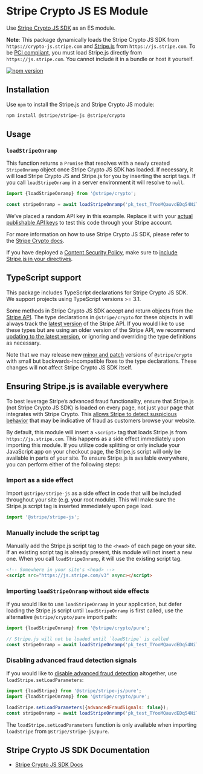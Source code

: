 # Stripe Crypto JS ES Module

Use [Stripe Crypto JS SDK](https://stripe.com/docs/crypto) as an ES module.

**Note**: This package dynamically loads the Stripe Crypto JS SDK from
`https://crypto-js.stripe.com` and
[Stripe.js](https://stripe.com/docs/stripe-js) from `https://js.stripe.com`. To
be
[PCI compliant](https://stripe.com/docs/security/guide#validating-pci-compliance),
you must load Stripe.js directly from `https://js.stripe.com`. You cannot
include it in a bundle or host it yourself.

[![npm version](https://img.shields.io/npm/v/@stripe/crypto.svg?style=flat-square)](https://www.npmjs.com/package/@stripe/crypto)

## Installation

Use `npm` to install the Stripe.js and Stripe Crypto JS module:

```sh
npm install @stripe/stripe-js @stripe/crypto
```

## Usage

### `loadStripeOnramp`

This function returns a `Promise` that resolves with a newly created
`StripeOnramp` object once Stripe Crypto JS SDK has loaded. If necessary, it
will load Stripe Crypto JS and Stripe.js for you by inserting the script tags.
If you call `loadStripeOnramp` in a server environment it will resolve to
`null`.

```js
import {loadStripeOnramp} from '@stripe/crypto';

const stripeOnramp = await loadStripeOnramp('pk_test_TYooMQauvdEDq54NiTphI7jx');
```

We’ve placed a random API key in this example. Replace it with your
[actual publishable API keys](https://dashboard.stripe.com/account/apikeys) to
test this code through your Stripe account.

For more information on how to use Stripe Crypto JS SDK, please refer to the
[Stripe Crypto docs](https://stripe.com/docs/crypto).

If you have deployed a
[Content Security Policy](https://developer.mozilla.org/en-US/docs/Web/Security/CSP),
make sure to
[include Stripe.js in your directives](https://stripe.com/docs/security/guide#content-security-policy).

## TypeScript support

This package includes TypeScript declarations for Stripe Crypto JS SDK. We
support projects using TypeScript versions >= 3.1.

Some methods in Stripe Crypto JS SDK accept and return objects from the
[Stripe API](https://stripe.com/docs/api). The type declarations in
`@stripe/crypto` for these objects in will always track the
[latest version](https://stripe.com/docs/api/versioning) of the Stripe API. If
you would like to use these types but are using an older version of the Stripe
API, we recommend
[updating to the latest version](https://stripe.com/docs/upgrades#how-can-i-upgrade-my-api),
or ignoring and overriding the type definitions as necessary.

Note that we may release new [minor and patch](https://semver.org/) versions of
`@stripe/crypto` with small but backwards-incompatible fixes to the type
declarations. These changes will not affect Stripe Crypto JS SDK itself.

## Ensuring Stripe.js is available everywhere

To best leverage Stripe’s advanced fraud functionality, ensure that Stripe.js
(not Stripe Crypto JS SDK) is loaded on every page, not just your page that
integrates with Stripe Crypto. This
[allows Stripe to detect suspicious behavior](https://stripe.com/docs/disputes/prevention/advanced-fraud-detection)
that may be indicative of fraud as customers browse your website.

By default, this module will insert a `<script>` tag that loads Stripe.js from
`https://js.stripe.com`. This happens as a side effect immediately upon
importing this module. If you utilize code splitting or only include your
JavaScript app on your checkout page, the Stripe.js script will only be
available in parts of your site. To ensure Stripe.js is available everywhere,
you can perform either of the following steps:

### Import as a side effect

Import `@stripe/stripe-js` as a side effect in code that will be included
throughout your site (e.g. your root module). This will make sure the Stripe.js
script tag is inserted immediately upon page load.

```js
import '@stripe/stripe-js';
```

### Manually include the script tag

Manually add the Stripe.js script tag to the `<head>` of each page on your site.
If an existing script tag is already present, this module will not insert a new
one. When you call `loadStripeOnramp`, it will use the existing script tag.

```html
<!-- Somewhere in your site's <head> -->
<script src="https://js.stripe.com/v3" async></script>
```

### Importing `loadStripeOnramp` without side effects

If you would like to use `loadStripeOnramp` in your application, but defer
loading the Stripe.js script until `loadStripeOnramp` is first called, use the
alternative `@stripe/crypto/pure` import path:

```js
import {loadStripeOnramp} from '@stripe/crypto/pure';

// Stripe.js will not be loaded until `loadStripe` is called
const stripeOnramp = await loadStripeOnramp('pk_test_TYooMQauvdEDq54NiTphI7jx');
```

### Disabling advanced fraud detection signals

If you would like to
[disable advanced fraud detection](https://stripe.com/docs/disputes/prevention/advanced-fraud-detection#disabling-advanced-fraud-detection)
altogether, use `loadStripe.setLoadParameters`:

```js
import {loadStripe} from '@stripe/stripe-js/pure';
import {loadStripeOnramp} from '@stripe/crypto/pure';

loadStripe.setLoadParameters({advancedFraudSignals: false});
const stripeOnramp = await loadStripeOnramp('pk_test_TYooMQauvdEDq54NiTphI7jx');
```

The `loadStripe.setLoadParameters` function is only available when importing
`loadStripe` from `@stripe/stripe-js/pure`.

## Stripe Crypto JS SDK Documentation

- [Stripe Crypto JS SDK Docs](https://stripe.com/docs/crypto)
